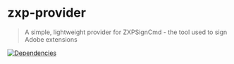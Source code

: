 # zxp-provider

> A simple, lightweight provider for ZXPSignCmd - the tool used to sign Adobe extensions

[![Dependencies](http://img.shields.io/david/codearoni/generator-gizmo.svg?style=flat-square)](https://david-dm.org/cosdearoni/zxp-provider)
